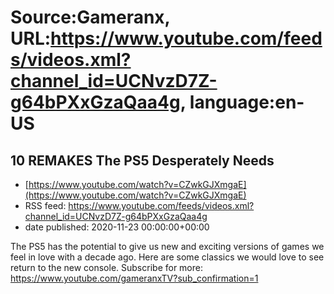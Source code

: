 # Source:Gameranx, URL:https://www.youtube.com/feeds/videos.xml?channel_id=UCNvzD7Z-g64bPXxGzaQaa4g, language:en-US

## 10 REMAKES The PS5 Desperately Needs
 - [https://www.youtube.com/watch?v=CZwkGJXmgaE](https://www.youtube.com/watch?v=CZwkGJXmgaE)
 - RSS feed: https://www.youtube.com/feeds/videos.xml?channel_id=UCNvzD7Z-g64bPXxGzaQaa4g
 - date published: 2020-11-23 00:00:00+00:00

The PS5 has the potential to give us new and exciting versions of games we feel in love with a decade ago. Here are some classics we would love to see return to the new console.
Subscribe for more: https://www.youtube.com/gameranxTV?sub_confirmation=1


